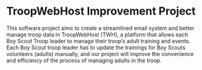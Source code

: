 # TroopWebHost Improvement Project

This software project aims to create a streamlined email system and better manage troop data in TroopWebHost (TWH), a platform that allows each Boy Scout Troop leader to manage their troop’s adult training and events. Each Boy Scout troop leader has to update the trainings for Boy Scouts volunteers (adults) manually, and our project will improve the convenience and efficiency of the process of managing adults in the troop.
